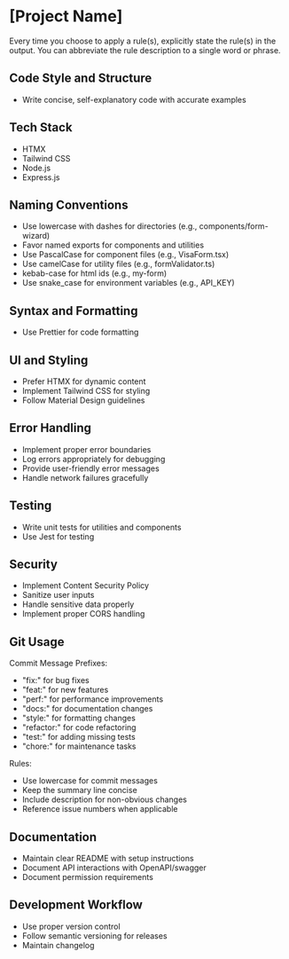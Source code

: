 # [Project Name]

Every time you choose to apply a rule(s), explicitly state the rule(s) in the output. You can abbreviate the rule description to a single word or phrase.

## Code Style and Structure
- Write concise, self-explanatory code with accurate examples

## Tech Stack
- HTMX
- Tailwind CSS
- Node.js
- Express.js

## Naming Conventions
- Use lowercase with dashes for directories (e.g., components/form-wizard)
- Favor named exports for components and utilities
- Use PascalCase for component files (e.g., VisaForm.tsx)
- Use camelCase for utility files (e.g., formValidator.ts)
- kebab-case for html ids (e.g., my-form)
- Use snake_case for environment variables (e.g., API_KEY)


## Syntax and Formatting
- Use Prettier for code formatting

## UI and Styling
- Prefer HTMX for dynamic content
- Implement Tailwind CSS for styling
- Follow Material Design guidelines

## Error Handling
- Implement proper error boundaries
- Log errors appropriately for debugging
- Provide user-friendly error messages
- Handle network failures gracefully

## Testing
- Write unit tests for utilities and components
- Use Jest for testing

## Security
- Implement Content Security Policy
- Sanitize user inputs
- Handle sensitive data properly
- Implement proper CORS handling

## Git Usage
Commit Message Prefixes:
- "fix:" for bug fixes
- "feat:" for new features
- "perf:" for performance improvements
- "docs:" for documentation changes
- "style:" for formatting changes
- "refactor:" for code refactoring
- "test:" for adding missing tests
- "chore:" for maintenance tasks

Rules:
- Use lowercase for commit messages
- Keep the summary line concise
- Include description for non-obvious changes
- Reference issue numbers when applicable

## Documentation
- Maintain clear README with setup instructions
- Document API interactions with OpenAPI/swagger
- Document permission requirements

## Development Workflow
- Use proper version control
- Follow semantic versioning for releases
- Maintain changelog
